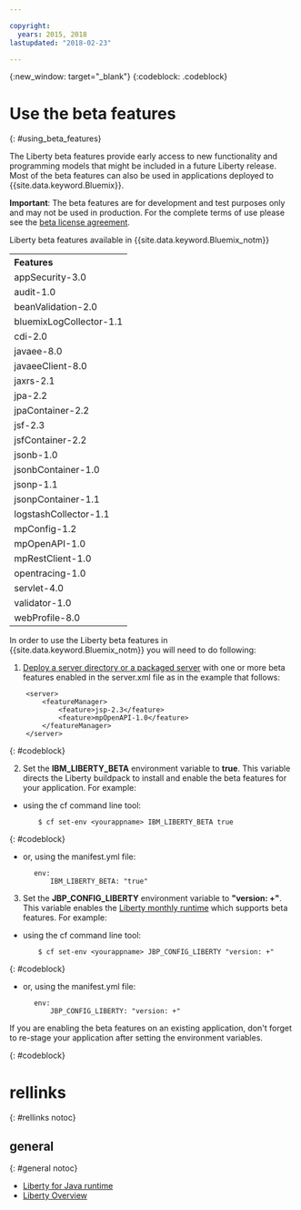 ```yaml
---

copyright:
  years: 2015, 2018
lastupdated: "2018-02-23"

---
```


{:new_window: target="_blank"}
{:codeblock: .codeblock}

# Use the beta features
{: #using_beta_features}

The Liberty beta features provide early access to new functionality and programming models that might be included in a future Liberty release. Most of the beta features can also be used in applications deployed to {{site.data.keyword.Bluemix}}.

**Important**: The beta features are for development and test purposes only and may not be used in production. For the complete terms of use please see the [beta license agreement](http://public.dhe.ibm.com/ibmdl/export/pub/software/websphere/wasdev/downloads/wlp/beta/lafiles/en.html).

Liberty beta features available in {{site.data.keyword.Bluemix_notm}}
<table>
<tr>
<th align="left">Features</th>
</tr>

<tr>
    <tr><td>appSecurity-3.0</tr></td>
    <tr><td>audit-1.0</tr></td>
    <tr><td>beanValidation-2.0</tr></td>
    <tr><td>bluemixLogCollector-1.1</tr></td>
    <tr><td>cdi-2.0</tr></td>
    <tr><td>javaee-8.0</tr></td>
    <tr><td>javaeeClient-8.0</tr></td>
    <tr><td>jaxrs-2.1</tr></td>
    <tr><td>jpa-2.2</tr></td>
    <tr><td>jpaContainer-2.2</tr></td>
    <tr><td>jsf-2.3</tr></td>
    <tr><td>jsfContainer-2.2</tr></td>
    <tr><td>jsonb-1.0</tr></td>
    <tr><td>jsonbContainer-1.0</tr></td>
    <tr><td>jsonp-1.1</tr></td>
    <tr><td>jsonpContainer-1.1</tr></td>
    <tr><td>logstashCollector-1.1</tr></td>
    <tr><td>mpConfig-1.2</tr></td>
    <tr><td>mpOpenAPI-1.0</tr></td>
    <tr><td>mpRestClient-1.0</tr></td>
    <tr><td>opentracing-1.0</tr></td>
    <tr><td>servlet-4.0</tr></td>
    <tr><td>validator-1.0</tr></td>
    <tr><td>webProfile-8.0</tr></td>

</tr>
</table>

In order to use the Liberty beta features in {{site.data.keyword.Bluemix_notm}} you will need to do following:

1. [Deploy a server directory or a packaged server](optionsForPushing.html) with one or more beta features enabled in the server.xml file as in the example that follows:
```
    <server>
        <featureManager>
            <feature>jsp-2.3</feature>
            <feature>mpOpenAPI-1.0</feature>
        </featureManager>
    </server>
```
{: #codeblock}

2.  Set the **IBM_LIBERTY_BETA** environment variable to **true**. This variable directs the Liberty buildpack to install and enable the beta features for your application.  For example:
  * using the cf command line tool:
```
       $ cf set-env <yourappname> IBM_LIBERTY_BETA true
```
{: #codeblock}

  * or, using the manifest.yml file:
```
      env:
          IBM_LIBERTY_BETA: "true"
```

3. Set the **JBP_CONFIG_LIBERTY** environment variable to **"version: +"**. This variable enables the [Liberty monthly runtime](buildpackDefaults.html#liberty_versions) which supports beta features. For example:
  * using the cf command line tool:
```
       $ cf set-env <yourappname> JBP_CONFIG_LIBERTY "version: +"
```
{: #codeblock}

  * or, using the manifest.yml file:
```
      env:
          JBP_CONFIG_LIBERTY: "version: +"
```

If you are enabling the beta features on an existing application, don't forget to re-stage your application after setting the environment variables.

{: #codeblock}

# rellinks
{: #rellinks notoc}
## general
{: #general notoc}
* [Liberty for Java runtime](index.html)
* [Liberty Overview](https://www.ibm.com/support/knowledgecenter/SSAW57_liberty/com.ibm.websphere.wlp.nd.multiplatform.doc/ae/cwlp_about.html)
